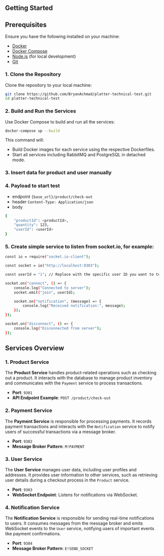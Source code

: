 ## Getting Started

## Prerequisites

Ensure you have the following installed on your machine:

- [Docker](https://www.docker.com/get-started)
- [Docker Compose](https://docs.docker.com/compose/install/)
- [Node.js](https://nodejs.org/) (for local development)
- [Git](https://git-scm.com/)

### 1. Clone the Repository

Clone the repository to your local machine:

```bash
git clone https://github.com/BryanAchmad/platter-technical-test.git
cd platter-technical-test
```

### 2. Build and Run the Services
Use Docker Compose to build and run all the services:
```bash
docker-compose up --build
```

This command will:

- Build Docker images for each service using the respective Dockerfiles.
- Start all services including RabbitMQ and PostgreSQL in detached mode.

### 3. Insert data for product and user manually
### 4. Payload to start test
- endpoint `{base_url}/product/check-out`
- header `Content-Type: Application/json`
- body

```bash
{
    "productId": <productId>,
    "quantity": 123,
    "userId": <userId>
}
```

### 5. Create simple service to listen from socket.io, for example:
```bash
const io = require("socket.io-client");

const socket = io("http://localhost:9303");

const userId = "1"; // Replace with the specific user ID you want to test

socket.on("connect", () => {
    console.log("Connected to server");
    socket.emit("join", userId);

    socket.on("notification", (message) => {
        console.log("Received notification:", message);
    });
});

socket.on("disconnect", () => {
    console.log("Disconnected from server");
});
```



## Services Overview

### 1. **Product Service**

The **Product Service** handles product-related operations such as checking out a product. It interacts with the database to manage product inventory and communicates with the `Payment` service to process transactions.

- **Port**: `9301`
- **API Endpoint Example**: `POST /product/check-out`

### 2. **Payment Service**

The **Payment Service** is responsible for processing payments. It records payment transactions and interacts with the `Notification` service to notify users of successful transactions via a message broker.

- **Port**: `9302`
- **Message Broker Pattern**: `M!PAYMENT`

### 3. **User Service**

The **User Service** manages user data, including user profiles and addresses. It provides user information to other services, such as retrieving user details during a checkout process in the `Product` service.

- **Port**: `9303`
- **WebSocket Endpoint**: Listens for notifications via WebSocket.

### 4. **Notification Service**

The **Notification Service** is responsible for sending real-time notifications to users. It consumes messages from the message broker and emits WebSocket events to the `User` service, notifying users of important events like payment confirmations.

- **Port**: `9304`
- **Message Broker Pattern**: `E!SEND_SOCKET`

